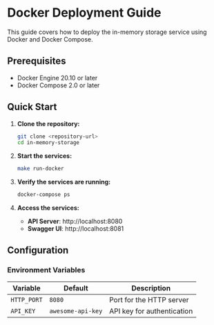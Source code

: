 # Docker Deployment Guide

This guide covers how to deploy the in-memory storage service using Docker and Docker Compose.

## Prerequisites

- Docker Engine 20.10 or later
- Docker Compose 2.0 or later

## Quick Start


1. **Clone the repository:**
   ```bash
   git clone <repository-url>
   cd in-memory-storage
   ```

2. **Start the services:**
   ```bash
   make run-docker
   ```

3. **Verify the services are running:**
   ```bash
   docker-compose ps
   ```

4. **Access the services:**
   - **API Server**: http://localhost:8080
   - **Swagger UI**: http://localhost:8081


## Configuration

### Environment Variables

| Variable | Default | Description |
|----------|---------|-------------|
| `HTTP_PORT` | `8080` | Port for the HTTP server |
| `API_KEY` | `awesome-api-key` | API key for authentication |
